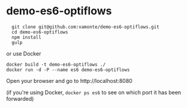 # demo-es6-optiflows
```
  git clone git@github.com:vamonte/demo-es6-optiflows.git
  cd demo-es6-optiflows
  npm install
  gulp
```
or use Docker
```
docker build -t demo-es6-optiflows ./
docker run -d -P --name es6 demo-es6-optiflows
```
  
Open your browser and go to http://localhost:8080

(if you're using Docker, `docker ps es6` to see on which port it has been forwarded)
